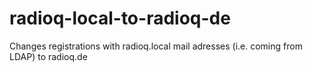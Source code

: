 # radioq-local-to-radioq-de
Changes registrations with radioq.local mail adresses (i.e. coming from LDAP) to radioq.de
